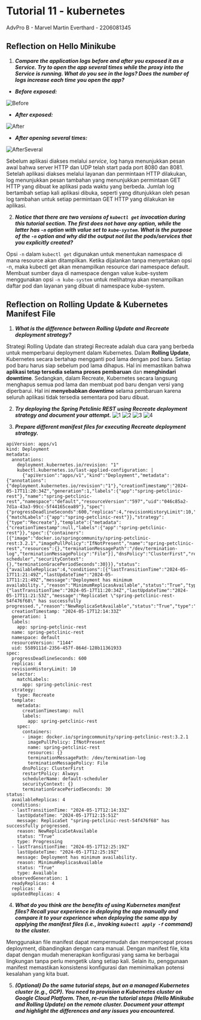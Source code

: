 # Tutorial 11 - kubernetes
AdvPro B - Marvel Martin Everthard - 2206081345

## Reflection on Hello Minikube
1. _**Compare the application logs before and after you exposed it as a Service.
Try to open the app several times while the proxy into the Service is running.
What do you see in the logs? Does the number of logs increase each time you open the app?**_

- _**Before exposed:**_

![Before](assets/images/Before.png)


- _**After exposed:**_

![After](assets/images/After.png)

- _**After opening several times:**_

![AfterSeveral](assets/images/AfterSeveral.png)

Sebelum aplikasi diakses melalui _service_, log hanya menunjukkan pesan awal bahwa server HTTP dan UDP telah start pada port 8080 dan 8081. Setelah aplikasi diakses melalui layanan dan permintaan HTTP dilakukan, log menunjukkan pesan tambahan yang menunjukkan permintaan GET HTTP yang dibuat ke aplikasi pada waktu yang berbeda. Jumlah log bertambah setiap kali aplikasi dibuka, seperti yang ditunjukkan oleh pesan log tambahan untuk setiap permintaan GET HTTP yang dilakukan ke aplikasi.


2. _**Notice that there are two versions of `kubectl get` invocation during this tutorial section.
The first does not have any option, while the latter has `-n` option with value set to `kube-system`.
What is the purpose of the `-n` option and why did the output not list the pods/services that you explicitly created?**_

Opsi `-n` dalam `kubectl get` digunakan untuk menentukan namespace di mana resource akan ditampilkan. Ketika dijalankan tanpa menyertakan opsi -n, maka kubectl get akan menampilkan resource dari namespace default. Membuat sumber daya di namespace dengan value kube-system menggunakan opsi `-n kube-system` untuk melihatnya akan menampilkan daftar pod dan layanan yang dibuat di namespace kube-system. 


## Reflection on Rolling Update & Kubernetes Manifest File

1. _**What is the difference between Rolling Update and Recreate deployment strategy?**_

Strategi Rolling Update dan strategi Recreate adalah dua cara yang berbeda untuk memperbarui deployment dalam Kubernetes. Dalam **Rolling Update**, Kubernetes secara bertahap mengganti pod lama dengan pod baru. Setiap pod baru harus siap sebelum pod lama dihapus. Hal ini memastikan bahwa **aplikasi tetap tersedia selama proses pembaruan** dan **menghindari downtime**. Sedangkan, dalam Recreate, Kubernetes secara langsung menghapus semua pod lama dan membuat pod baru dengan versi yang diperbarui. Hal ini **menyebabkan downtime** selama pembaruan karena seluruh aplikasi tidak tersedia sementara pod baru dibuat. 

2. _**Try deploying the Spring Petclinic REST using Recreate deployment strategy and document your attempt.**_
![1](assets/images/1.png)
![2](assets/images/2.png)
![3](assets/images/3.png)
![4](assets/images/4.png)


3. _**Prepare different manifest files for executing Recreate deployment strategy.**_

```
apiVersion: apps/v1
kind: Deployment
metadata:
  annotations:
    deployment.kubernetes.io/revision: "1"
    kubectl.kubernetes.io/last-applied-configuration: |
      {"apiVersion":"apps/v1","kind":"Deployment","metadata":{"annotations":{"deployment.kubernetes.io/revision":"1"},"creationTimestamp":"2024-05-17T11:20:34Z","generation":1,"labels":{"app":"spring-petclinic-rest"},"name":"spring-petclinic-rest","namespace":"default","resourceVersion":"597","uid":"046c85a2-7d1a-43a3-99cc-5f44165cea89"},"spec":{"progressDeadlineSeconds":600,"replicas":4,"revisionHistoryLimit":10,"selector":{"matchLabels":{"app":"spring-petclinic-rest"}},"strategy":{"type":"Recreate"},"template":{"metadata":{"creationTimestamp":null,"labels":{"app":"spring-petclinic-rest"}},"spec":{"containers":[{"image":"docker.io/springcommunity/spring-petclinic-rest:3.2.1","imagePullPolicy":"IfNotPresent","name":"spring-petclinic-rest","resources":{},"terminationMessagePath":"/dev/termination-log","terminationMessagePolicy":"File"}],"dnsPolicy":"ClusterFirst","restartPolicy":"Always","schedulerName":"default-scheduler","securityContext":{},"terminationGracePeriodSeconds":30}}},"status":{"availableReplicas":4,"conditions":[{"lastTransitionTime":"2024-05-17T11:21:49Z","lastUpdateTime":"2024-05-17T11:21:49Z","message":"Deployment has minimum availability.","reason":"MinimumReplicasAvailable","status":"True","type":"Available"},{"lastTransitionTime":"2024-05-17T11:20:34Z","lastUpdateTime":"2024-05-17T11:21:53Z","message":"ReplicaSet \"spring-petclinic-rest-54f476f68\" has successfully progressed.","reason":"NewReplicaSetAvailable","status":"True","type":"Progressing"}],"observedGeneration":1,"readyReplicas":4,"replicas":4,"updatedReplicas":4}}
  creationTimestamp: "2024-05-17T12:14:33Z"
  generation: 1
  labels:
    app: spring-petclinic-rest
  name: spring-petclinic-rest
  namespace: default
  resourceVersion: "1144"
  uid: 5589111d-2356-457f-864d-128b11361933
spec:
  progressDeadlineSeconds: 600
  replicas: 4
  revisionHistoryLimit: 10
  selector:
    matchLabels:
      app: spring-petclinic-rest
  strategy:
    type: Recreate
  template:
    metadata:
      creationTimestamp: null
      labels:
        app: spring-petclinic-rest
    spec:
      containers:
      - image: docker.io/springcommunity/spring-petclinic-rest:3.2.1
        imagePullPolicy: IfNotPresent
        name: spring-petclinic-rest
        resources: {}
        terminationMessagePath: /dev/termination-log
        terminationMessagePolicy: File
      dnsPolicy: ClusterFirst
      restartPolicy: Always
      schedulerName: default-scheduler
      securityContext: {}
      terminationGracePeriodSeconds: 30
status:
  availableReplicas: 4
  conditions:
  - lastTransitionTime: "2024-05-17T12:14:33Z"
    lastUpdateTime: "2024-05-17T12:15:51Z"
    message: ReplicaSet "spring-petclinic-rest-54f476f68" has successfully progressed.
    reason: NewReplicaSetAvailable
    status: "True"
    type: Progressing
  - lastTransitionTime: "2024-05-17T12:25:19Z"
    lastUpdateTime: "2024-05-17T12:25:19Z"
    message: Deployment has minimum availability.
    reason: MinimumReplicasAvailable
    status: "True"
    type: Available
  observedGeneration: 1
  readyReplicas: 4
  replicas: 4
  updatedReplicas: 4
```

4. _**What do you think are the benefits of using Kubernetes manifest files? Recall your experience in deploying the app manually and compare it to your experience when deploying the same app by applying the manifest files (i.e., invoking `kubectl apply -f` command) to the cluster.**_

Menggunakan file manifest dapat mempermudah dan mempercepat proses deployment, dibandingkan dengan cara manual. Dengan manifest file, kita dapat dengan mudah menerapkan konfigurasi yang sama ke berbagai lingkungan tanpa perlu mengetik ulang setiap kali. Selain itu, penggunaan manifest memastikan konsistensi konfigurasi dan meminimalkan potensi kesalahan yang kita buat.

5. _**(Optional) Do the same tutorial steps, but on a managed Kubernetes cluster (e.g., GCP). You need to provision a Kubernetes cluster on Google Cloud Platform. Then, re-run the tutorial steps (Hello Minikube and Rolling Update) on the remote cluster. Document your attempt and highlight the differences and any issues you encountered.**_